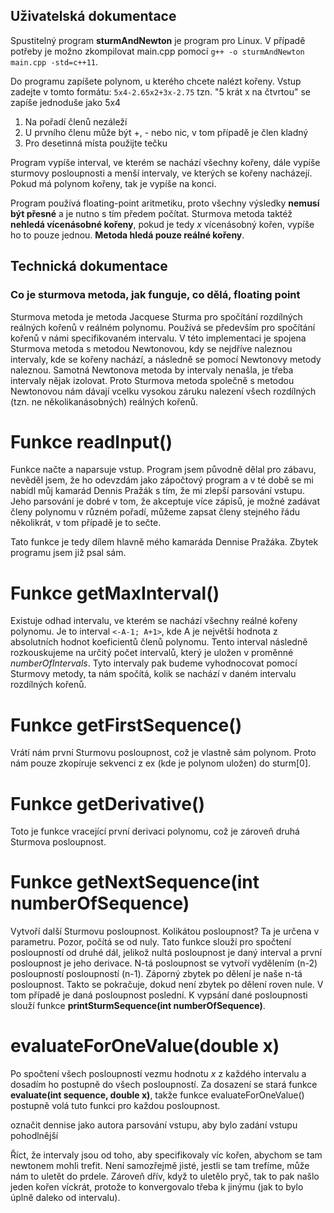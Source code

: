 ## Uživatelská dokumentace

Spustitelný program __sturmAndNewton__ je program pro Linux. V případě potřeby je možno zkompilovat main.cpp pomocí `g++ -o sturmAndNewton main.cpp -std=c++11`.

Do programu zapíšete polynom, u kterého chcete nalézt kořeny. Vstup zadejte v tomto formátu: `5x4-2.65x2+3x-2.75` tzn. "5 krát x na čtvrtou" se zapíše jednoduše jako 5x4
1) Na pořadí členů nezáleží
2) U prvního členu může být +, - nebo nic, v tom případě je člen kladný
3) Pro desetinná místa použijte tečku

Program vypíše interval, ve kterém se nachází všechny kořeny, dále vypíše sturmovy posloupnosti a menší intervaly, ve kterých se kořeny nacházejí. Pokud má polynom kořeny, tak je vypíše na konci.

Program používá floating-point aritmetiku, proto všechny výsledky __nemusí být přesné__ a je nutno s tím předem počítat. Sturmova metoda taktéž __nehledá vícenásobné kořeny__, pokud je tedy *x* vícenásobný kořen, vypíše ho to pouze jednou. __Metoda hledá pouze reálné kořeny__.


## Technická dokumentace

### Co je sturmova metoda, jak funguje, co dělá, floating point
Sturmova metoda je metoda Jacquese Sturma pro spočítání rozdílných reálných kořenů v reálném polynomu. Používá se především pro spočítání kořenů v námi specifikovaném intervalu. V této implementaci je spojena Sturmova metoda s metodou Newtonovou, kdy se nejdříve naleznou intervaly, kde se kořeny nachází, a následně se pomocí Newtonovy metody naleznou. Samotná Newtonova metoda by intervaly nenašla, je třeba intervaly nějak izolovat. Proto Sturmova metoda společně s metodou Newtonovou nám dávají vcelku vysokou záruku nalezení všech rozdílných (tzn. ne několikanásobných) reálných kořenů.

# Funkce readInput()
Funkce načte a naparsuje vstup. Program jsem původně dělal pro zábavu, nevěděl jsem, že ho odevzdám jako zápočtový program a v té době se mi nabídl můj kamarád Dennis Pražák s tím, že mi zlepší parsování vstupu. Jeho parsování je dobré v tom, že akceptuje více zápisů, je možné zadávat členy polynomu v různém pořadí, můžeme zapsat členy stejného řádu několikrát, v tom případě je to sečte.

Tato funkce je tedy dílem hlavně mého kamaráda Dennise Pražáka. Zbytek programu jsem již psal sám.

# Funkce getMaxInterval()
Existuje odhad intervalu, ve kterém se nachází všechny reálné kořeny polynomu. Je to interval `<-A-1; A+1>`, kde A je největší hodnota z absolutních hodnot koeficientů členů polynomu. Tento interval následně rozkouskujeme na určitý počet intervalů, který je uložen v proměnné *numberOfIntervals*. Tyto intervaly pak budeme vyhodnocovat pomocí Sturmovy metody, ta nám spočítá, kolik se nachází v daném intervalu rozdílných kořenů.

# Funkce getFirstSequence()
Vrátí nám první Sturmovu posloupnost, což je vlastně sám polynom. Proto nám pouze zkopíruje sekvenci z ex (kde je polynom uložen) do sturm[0].

# Funkce getDerivative()
Toto je funkce vracející první derivaci polynomu, což je zároveň druhá Sturmova posloupnost.

# Funkce getNextSequence(int numberOfSequence)
Vytvoří další Sturmovu posloupnost. Kolikátou posloupnost? Ta je určena v parametru. Pozor, počítá se od nuly. Tato funkce slouží pro spočtení posloupností od druhé dál, jelikož nultá posloupnost je daný interval a první posloupnost je jeho derivace. N-tá posloupnost se vytvoří vydělením (n-2) posloupností posloupností (n-1). Záporný zbytek po dělení je naše n-tá posloupnost. Takto se pokračuje, dokud není zbytek po dělení roven nule. V tom případě je daná posloupnost poslední. K vypsání dané posloupnosti slouží funkce __printSturmSequence(int numberOfSequence)__.

# evaluateForOneValue(double x)
Po spočtení všech posloupností vezmu hodnotu *x* z každého intervalu a dosadím ho postupně do všech posloupností. Za dosazení se stará funkce __evaluate(int sequence, double x)__, takže funkce evaluateForOneValue() postupně volá tuto funkci pro každou posloupnost. 

označit dennise jako autora parsování vstupu, aby bylo zadání vstupu pohodlnější

Říct, že intervaly jsou od toho, aby specifikovaly víc kořen, abychom se tam newtonem mohli trefit. Není samozřejmě jisté, jestli se tam trefíme, může nám to uletět do prdele. Zároveň dřív, když to uletělo pryč, tak to pak našlo jeden kořen víckrát, protože to konvergovalo třeba k jinýmu (jak to bylo úplně daleko od intervalu).
